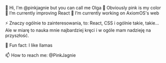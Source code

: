 👋 Hi, I'm @pinkjagnie but you can call me Olga
🦄 Obviously pink is my color
🌱 I’m currently improving React
🔭 I’m currently working on AxiomOS's web

⚡ Znaczy ogólnie to zainteresowania, to: React, CSS i ogólnie takie, takie... Ale w miarę to nauka mnie najbardziej kręci i w ogóle mam nadzieję na przyszłość. 

🦙 Fun fact: I like llamas

📫 How to reach me: @PinkJagnie
